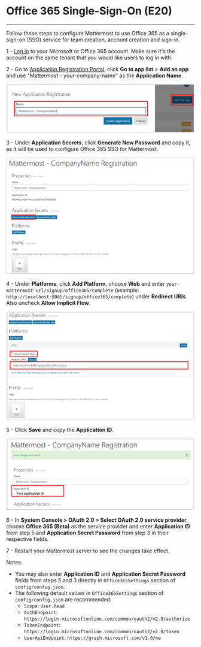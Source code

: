 # Office 365 Single-Sign-On (E20)
___

Follow these steps to configure Mattermost to use Office 365 as a single-sign-on (SSO) service for team creation, account creation and sign-in.

1 - [Log in](https://login.microsoftonline.com/) to your Microsoft or Office 365 account. Make sure it's the account on the same tenant that you would like users to log in with.

2 - Go to [Application Registration Portal](https://apps.dev.microsoft.com), click **Go to app list** > **Add an app** and use "Mattermost - your-company-name" as the **Application Name**.

![office_1_add_app](../../source/images/office_1_add_app.png)

3 - Under **Application Secrets**, click **Generate New Password** and copy it, as it will be used to configure Office 365 SSO for Mattermost.

![office_2_generate_password](../../source/images/office_2_generate_password.png)

4 - Under **Platforms**, click **Add Platform**, choose **Web** and enter `your-mattermost-url/signup/office365/complete` (example: `http://localhost:8065/signup/office365/complete`) under **Redirect URIs**. Also uncheck **Allow Implicit Flow**.

![office_3_platform](../../source/images/office_3_platform.png)

5 - Click **Save** and copy the **Application ID**.

![office_4_application_id](../../source/images/office_4_application_id.png)

6 - In **System Console > OAuth 2.0 > Select OAuth 2.0 service provider**, choose **Office 365 (Beta)** as the service provider and enter **Application ID** from step 5 and **Application Secret Password** from step 3 in their respective fields.

7 - Restart your Mattermost server to see the changes take effect.

Notes: 
- You may also enter **Application ID** and **Application Secret Password** fields from steps 5 and 3 directly in `Office365Settings` section of `config/config.json`.
- The following default values in `Office365Settings` section of `config/config.json` are recommended:
    - `Scope`: `User.Read`
    - `AuthEndpoint`: `https://login.microsoftonline.com/common/oauth2/v2.0/authorize` 
    - `TokenEndpoint`: `https://login.microsoftonline.com/common/oauth2/v2.0/token`  
    - `UserApiEndpoint`: `https://graph.microsoft.com/v1.0/me`  
